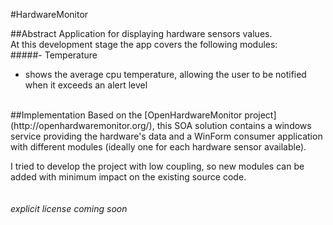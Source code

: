 #HardwareMonitor

##Abstract
Application for displaying hardware sensors values.<br>
At this development stage the app covers the following modules:
<br>
#####- Temperature
* shows the average cpu temperature, allowing the user to be notified when it exceeds an alert level

<br>
##Implementation
Based on the [OpenHardwareMonitor project](http://openhardwaremonitor.org/), this SOA solution contains a windows service providing the hardware's data and a WinForm consumer application with different modules (ideally one for each hardware sensor available).

I tried to develop the project with low coupling, so new modules can be added with minimum impact on the existing source code.
<br><br><br>
*explicit license coming soon*
